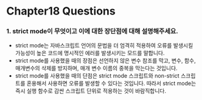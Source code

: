 # Chapter18 Questions

### 1. strict mode이 무엇이고 이에 대한 장단점에 대해 설명해주세요.

- strict mode는 자바스크립트 언어의 문법을 더 엄격히 적용하여 오류를 발생시킬 가능성이 높은 코드에 명시적인 에러를 발생시키는 모드를 말합니다.
- strict mode를 사용했을 때의 장점은 선언하지 않은 변수 참조를 막고, 변수, 함수, 매개변수의 삭제를 방지하며, 매개 변수 이름의 중복을 막는다는 것입니다.
- strict mode를 사용했을 때의 단점은 strict mode 스크립트와 non-strict 스크립트를 혼용해서 사용하면 오류를 발생할 수 있다는 것입니다. 따라서 strict mode는 즉시 실행 함수로 감싼 스크립트 단위로 적용하는 것이 바람직합니다.
